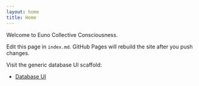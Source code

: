 ```yaml
---
layout: home
title: Home
---
```


Welcome to Euno Collective Consciousness.

Edit this page in `index.md`. GitHub Pages will rebuild the site after you push changes.

Visit the generic database UI scaffold:

- [Database UI](/database/)

